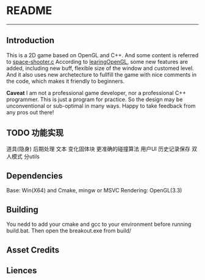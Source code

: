 # README

---

## Introduction

This is a 2D game based on OpenGL and C++. And some content is referred to [space-shooter.c](https://github.com/tsherif/space-shooter.c)
According to [learingOpenGL](https://learnopengl-cn.github.io/06%20In%20Practice/2D-Game/01%20Breakout/), some new features are added, including new buff, flexible size of the window and customed level.
And it also uses new archetecture to fullfill the game with nice comments in the code, which makes it friendly to beginners.

__Caveat__
I am not a professional game developer, nor a professional C++ programmer. This is just a program for practice. So the design may be unconventional or sub-optimal in many ways. Happy to take feedback from any pros out there!

## TODO 功能实现

道具(隐身) 后期处理 文本 变化固体块 更准确的碰撞算法 用户UI 历史记录保存 双人模式 分utils

## Dependencies

Base:  Win(X64) and Cmake, mingw or MSVC
Rendering: OpenGL(3.3)

## Building

You nedd to add your cmake and gcc to your environment before running build.bat. Then open the breakout.exe from build/

## Asset Credits

## Liences
